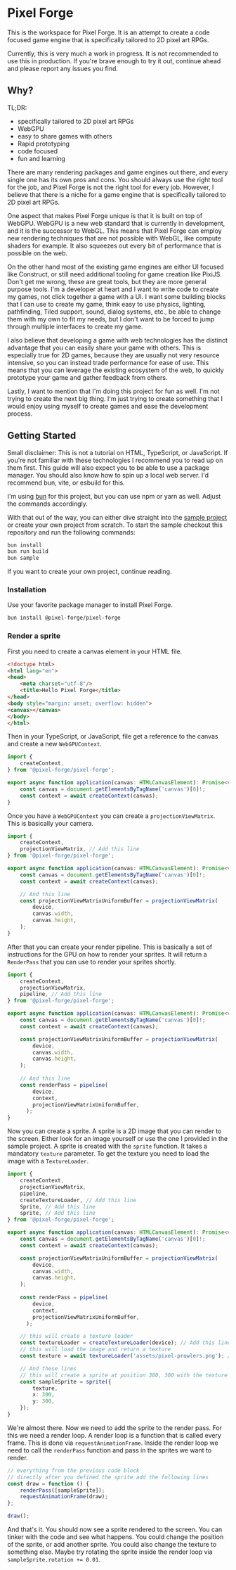 # Pixel Forge

This is the workspace for Pixel Forge. It is an attempt to create a code focused game engine that is
specifically tailored to 2D pixel art RPGs.

Currently, this is very much a work in progress. It is not recommended to use this in production.
If you're brave enough to try it out, continue ahead and please report any issues you find.

## Why?

TL;DR:

- specifically tailored to 2D pixel art RPGs
- WebGPU
- easy to share games with others
- Rapid prototyping
- code focused
- fun and learning

There are many rendering packages and game engines out there, and every single one has its own pros and cons.
You should always use the right tool for the job, and Pixel Forge is not the right tool for every job.
However, I believe that there is a niche for a game engine that is specifically tailored to 2D pixel art RPGs.

One aspect that makes Pixel Forge unique is that it is built on top of WebGPU. WebGPU is a new web standard that is
currently in development, and it is the successor to WebGL. This means that Pixel Forge can employ new rendering techniques 
that are not possible with WebGL, like compute shaders for example. It also squeezes out every bit of performance that is possible on the web.

On the other hand most of the existing game engines are either UI focused like Construct, or still need additional
tooling for game creation like PixiJS. Don't get me wrong, these are great tools, but they are more general purpose tools. 
I'm a developer at heart and I want to write code to create my games, not click together a game with a UI. 
I want some building blocks that I can use to create my game, think easy to use physics, lighting, pathfinding, Tiled support, 
sound, dialog systems, etc., be able to change them with my own to fit my needs, 
but I don't want to be forced to jump through multiple interfaces to create my game.

I also believe that developing a game with web technologies has the distinct advantage that you can easily share your
game with others. This is especially true for 2D games, because they are usually not very resource intensive, so you can
instead trade performance for ease of use. This means that you can leverage the existing ecosystem of the web,
to quickly prototype your game and gather feedback from others.

Lastly, I want to mention that I'm doing this project for fun as well. I'm not trying to create the next big thing.
I'm just trying to create something that I would enjoy using myself to create games and ease the development process.

## Getting Started

Small disclaimer: This is not a tutorial on HTML, TypeScript, or JavaScript. If you're not familiar with these technologies
I recommend you to read up on them first. This guide will also expect you to be able to use a package manager.
You should also know how to spin up a local web server. I'd recommend bun, vite, or esbuild for this.

I'm using [bun](https://bun.sh/) for this project, but you can use npm or yarn as well. Adjust the commands accordingly.

With that out of the way, you can either dive straight into the [sample project](packages%2Fsample) or create your own
project from scratch.
To start the sample checkout this repository and run the following commands:

```bash
bun install
bun run build
bun sample
```

If you want to create your own project, continue reading.

### Installation

Use your favorite package manager to install Pixel Forge.

```bash
bun install @pixel-forge/pixel-forge
```

### Render a sprite

First you need to create a canvas element in your HTML file.

```html
<!doctype html>
<html lang="en">
<head>
    <meta charset="utf-8"/>
    <title>Hello Pixel Forge</title>
</head>
<body style="margin: unset; overflow: hidden">
<canvas></canvas>
</body>
</html>
```

Then in your TypeScript, or JavaScript, file get a reference to the canvas and create a new `WebGPUContext`.

```ts
import {
    createContext,
} from '@pixel-forge/pixel-forge';

export async function application(canvas: HTMLCanvasElement): Promise<void> {
    const canvas = document.getElementsByTagName('canvas')[0]!;
    const context = await createContext(canvas);
}
```

Once you have a `WebGPUContext` you can create a `projectionViewMatrix`. This is basically your camera.

```ts
import {
    createContext,
    projectionViewMatrix, // Add this line
} from '@pixel-forge/pixel-forge';

export async function application(canvas: HTMLCanvasElement): Promise<void> {
    const canvas = document.getElementsByTagName('canvas')[0]!;
    const context = await createContext(canvas);

    // And this line
    const projectionViewMatrixUniformBuffer = projectionViewMatrix(
        device,
        canvas.width,
        canvas.height,
    );
}
```

After that you can create your render pipeline. This is basically a set of instructions for the GPU on how to render
your sprites. It will return a `RenderPass` that you can use to render your sprites shortly.

```ts
import {
    createContext,
    projectionViewMatrix,
    pipeline, // Add this line
} from '@pixel-forge/pixel-forge';

export async function application(canvas: HTMLCanvasElement): Promise<void> {
    const canvas = document.getElementsByTagName('canvas')[0]!;
    const context = await createContext(canvas);

    const projectionViewMatrixUniformBuffer = projectionViewMatrix(
        device,
        canvas.width,
        canvas.height,
    );
    
    // And this line
    const renderPass = pipeline(
        device,
        context,
        projectionViewMatrixUniformBuffer,
      );
}
```

Now you can create a sprite. A sprite is a 2D image that you can render to the screen. Either look for an image yourself or use the one I provided in the sample project.
A sprite is created with the `sprite` function. It takes a mandatory `texture` parameter. To get the texture you need to load the image with a `TextureLoader`.

```ts
import {
    createContext,
    projectionViewMatrix,
    pipeline,
    createTextureLoader, // Add this line
    Sprite, // Add this line
    sprite, // Add this line
} from '@pixel-forge/pixel-forge';

export async function application(canvas: HTMLCanvasElement): Promise<void> {
    const canvas = document.getElementsByTagName('canvas')[0]!;
    const context = await createContext(canvas);

    const projectionViewMatrixUniformBuffer = projectionViewMatrix(
        device,
        canvas.width,
        canvas.height,
    );
    
    const renderPass = pipeline(
        device,
        context,
        projectionViewMatrixUniformBuffer,
      );

    // this will create a texture loader
    const textureLoader = createTextureLoader(device); // Add this line
    // this will load the image and return a texture
    const texture = await textureLoader('assets/pixel-prowlers.png'); // Add this line

    // And these lines
    // this will create a sprite at position 300, 300 with the texture we just loaded
    const sampleSprite = sprite({
        texture,
        x: 300,
        y: 300,
    });
}
```

We're almost there. Now we need to add the sprite to the render pass. For this we need a render loop. A render loop is a function that is called every frame.
This is done via `requestAnimationFrame`. Inside the render loop we need to call the `renderPass` function and pass in the sprites we want to render.

```ts
// everything from the previous code block
// directly after you defined the sprite add the following lines
const draw = function () {
    renderPass([sampleSprite]);
    requestAnimationFrame(draw);
};

draw();
```

And that's it. You should now see a sprite rendered to the screen. You can tinker with the code and see what happens.
You could change the position of the sprite, or add another sprite. You could also change the texture to something else.
Maybe try rotating the sprite inside the render loop via `sampleSprite.rotation += 0.01`.